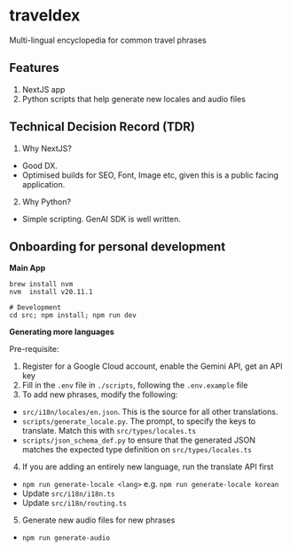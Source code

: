 # traveldex
Multi-lingual encyclopedia for common travel phrases

## Features
1. NextJS app
2. Python scripts that help generate new locales and audio files

## Technical Decision Record (TDR)
1. Why NextJS?
  - Good DX.
  - Optimised builds for SEO, Font, Image etc, given this is a public facing application.
2. Why Python?
  - Simple scripting. GenAI SDK is well written.

## Onboarding for personal development

**Main App**
```
brew install nvm
nvm  install v20.11.1

# Development
cd src; npm install; npm run dev
```

**Generating more languages**

Pre-requisite:
1. Register for a Google Cloud account, enable the Gemini API, get an API key
2. Fill in the `.env` file in `./scripts`, following the `.env.example` file
3. To add new phrases, modify the following:
  - `src/i18n/locales/en.json`. This is the source for all other translations.
  - `scripts/generate_locale.py`. The prompt, to specify the keys to translate. Match this with `src/types/locales.ts`
  - `scripts/json_schema_def.py` to ensure that the generated JSON matches the expected type definition on `src/types/locales.ts`
4. If you are adding an entirely new language, run the translate API first
  - `npm run generate-locale <lang>` e.g. `npm run generate-locale korean`
  - Update `src/i18n/i18n.ts`
  - Update `src/i18n/routing.ts`
5. Generate new audio files for new phrases
  - `npm run generate-audio`